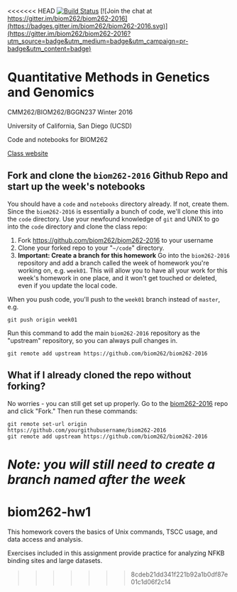 <<<<<<< HEAD
[![Build Status](https://travis-ci.org/biom262/biom262-2016.svg?branch=master)](https://travis-ci.org/biom262/biom262-2016) [![Join the chat at https://gitter.im/biom262/biom262-2016](https://badges.gitter.im/biom262/biom262-2016.svg)](https://gitter.im/biom262/biom262-2016?utm_source=badge&utm_medium=badge&utm_campaign=pr-badge&utm_content=badge)


# Quantitative Methods in Genetics and Genomics



CMM262/BIOM262/BGGN237 Winter 2016

University of California, San Diego (UCSD)

Code and notebooks for BIOM262

[Class website](http://biom262.github.io/biom262-2016)


## Fork and clone the `biom262-2016` Github Repo and start up the week's notebooks

You should have a `code` and `notebooks` directory already. If not, create them. Since the `biom262-2016` is essentially a bunch of code, we'll clone this into the `code` directory. Use your newfound knowledge of `git` and UNIX to go into the `code` directory and clone the class repo:

1. Fork https://github.com/biom262/biom262-2016 to your username
2. Clone your forked repo to your "`~/code`" directory.
3. **Important: Create a branch for this homework** Go into the `biom262-2016` repository and add a branch called the week of homework you're working on, e.g. `week01`. This will allow you to have all your work for this week's homework in one place, and it won't get touched or deleted, even if you update the local code.

When you push code, you'll push to the `week01` branch instead of `master`, e.g.

```
git push origin week01
```

Run this command to add the main `biom262-2016` repository as the "upstream" repository, so you can always pull changes in.
```
git remote add upstream https://github.com/biom262/biom262-2016
```

## What if I already cloned the repo without forking?

No worries - you can still get set up properly. Go to the [biom262-2016](https://github.com/biom262/biom262-2016) repo and click "Fork." Then run these commands:

```
git remote set-url origin https://github.com/yourgithubusername/biom262-2016
git remote add upstream https://github.com/biom262/biom262-2016
```

***Note: you will still need to create  a branch named after the week***
=======
# biom262-hw1

This homework covers the basics of Unix commands, TSCC usage, and data access and analysis.

Exercises included in this assignment provide practice for analyzing NFKB binding sites and large datasets.
>>>>>>> 8cdeb21dd341f221b92a1b0df87e01c1d06f2c14
